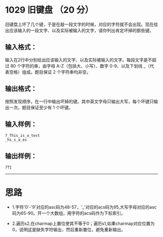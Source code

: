 #	1029 旧键盘 （20 分）

旧键盘上坏了几个键，于是在敲一段文字的时候，对应的字符就不会出现。现在给出应该输入的一段文字、以及实际被输入的文字，请你列出肯定坏掉的那些键。

##	输入格式：

输入在2行中分别给出应该输入的文字、以及实际被输入的文字。每段文字是不超过 80 个字符的串，由字母 A-Z（包括大、小写）、数字 0-9、以及下划线 _（代表空格）组成。题目保证 2 个字符串均非空。

##	输出格式：

按照发现顺序，在一行中输出坏掉的键。其中英文字母只输出大写，每个坏键只输出一次。题目保证至少有 1 个坏键。

##	输入样例：
```
7_This_is_a_test
_hs_s_a_es
```
##	输出样例：
```
7TI
```
___

#	思路

*	1.字符'0'-'9'对应的asc码为48-57，'_'对应的acs码为95,大写字母对应的asc码为65-90。开一个大数组，用字符的acs码作为下标索引。

*	2.遍历s2,在charmap上置位使其不等于0；遍历s1,如果charmap对应位置为0，说明这是缺失字符输出，然后重新置位，避免重新输出。